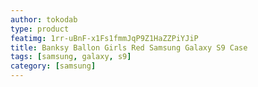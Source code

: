 ```yaml
---
author: tokodab
type: product
featimg: 1rr-uBnF-x1Fs1fmmJqP9Z1HaZZPiYJiP
title: Banksy Ballon Girls Red Samsung Galaxy S9 Case
tags: [samsung, galaxy, s9]
category: [samsung]
---
```

